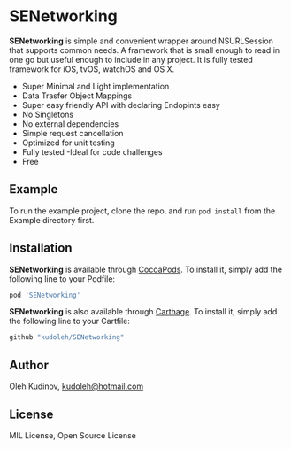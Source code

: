 # SENetworking

**SENetworking**  is  simple and convenient wrapper around NSURLSession that supports common needs. A framework that is small enough to read in one go but useful enough to include in any project. It is fully tested framework for iOS, tvOS, watchOS and OS X. 

- Super Minimal and Light implementation
- Data Trasfer Object Mappings
- Super easy friendly API  with declaring Endopints easy
- No Singletons
- No external dependencies
- Simple request cancellation
- Optimized for unit testing
- Fully tested
-Ideal for code challenges
- Free

## Example

To run the example project, clone the repo, and run `pod install` from the Example directory first.

## Installation

**SENetworking** is available through [CocoaPods](https://cocoapods.org). To install
it, simply add the following line to your Podfile:

```ruby
pod 'SENetworking'
```
**SENetworking** is also available through [Carthage](https://github.com/Carthage/Carthage). To install
it, simply add the following line to your Cartfile:

```ruby
github "kudoleh/SENetworking"
```

## Author

Oleh Kudinov, kudoleh@hotmail.com

## License

MIL License, Open Source License
